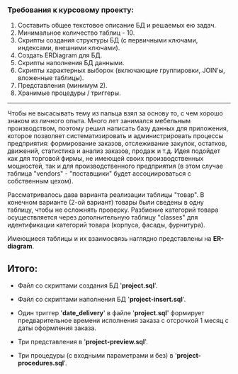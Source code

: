 ### Требования к курсовому проекту:
1) Составить общее текстовое описание БД и решаемых ею задач.
2) Минимальное количество таблиц - 10.
3) Скрипты создания структуры БД (с первичными ключами, индексами, внешними ключами).
4) Создать ERDiagram для БД.
5) Скрипты наполнения БД данными.
6) Скрипты характерных выборок (включающие группировки, JOIN'ы, вложенные таблицы).
7) Представления (минимум 2).
8) Хранимые процедуры / триггеры.
***
Чтобы не высасывать тему из пальца взял за основу то, с чем хорошо знаком из личного опыта.
Много лет занимался мебельным производством, поэтому решил написать базу данных для приложения,
которое позволяет систематизировать и администрировать процессы предприятия:
формирование заказов, отслеживание закупок, остатков, движений, статистика и анализ заказов, продаж и т.д.
Идея подойдет как для торговой фирмы, не имеющей своих производственных мощностей, так и для
производственного предприятия (в этом случае таблица "vendors" - "поставщики" будет ассоциироваться
с собственным цехом).

Рассматривалось дава варианта реализации  таблицы "товар".
В конечном варианте (2-ой вариант) товары были сведены в одну таблицу, чтобы не осложнять проверку.
Разбиение категорий товара осуществляется через дополнительную таблицу "classes" для идентификации
категорий товара (корпуса, фасады, фурнитура).

Имеющиеся таблицы и их взаимосвязь наглядно представлены на **ER-diagram**.

## Итого:
* Файл со скриптами создания БД '**project.sql**'.

* Файл со скриптами наполнения БД '**project-insert.sql**'.

* Один триггер '**date_delivery**' в файле '**project.sql**' формирует предварительное времени исполнения заказа
с отсрочкой 1 месяц с даты оформления заказа.

* Три представления в '**project-preview.sql**'.

* Три процедуры (с входными параметрами и без) в '**project-procedures.sql**'.
